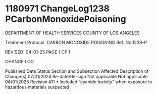 # 1180971 ChangeLog1238 PCarbonMonoxidePoisoning

DEPARTMENT OF HEALTH SERVICES 
COUNTY OF LOS ANGELES 
 
Treatment Protocol: CARBON MONOXIDE POISONING Ref. No.1238-P 
 
 
 
 
 
 
REVISED: 04-01-25 PAGE 1 OF 1 
 
CHANGE LOG 
 
Published 
Date 
Status Section and 
Subsection Affected 
Description of Change(s) 
07/01/2024 Re-date/Re-sign Not applicable Not applicable 
04/01/2025 Revision #11 
• Included “cyanide toxicity” when 
exposure to hazardous materials 
suspected
